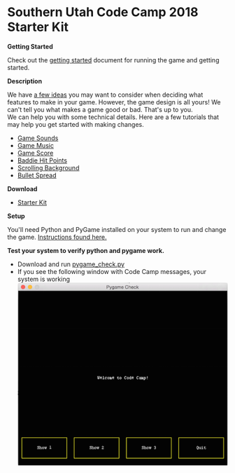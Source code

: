 Southern Utah Code Camp 2018 Starter Kit
===============================================

**Getting Started**

Check out the [getting started](other/getting_started.md) document for running the game and getting started.

**Description**

We have [a few ideas](other/the_game.md) you may want to consider when deciding what 
features to make in your game.  However, the game design is all yours!  We can't tell you what
makes a game good or bad.  That's up to you.  
We can help you with some technical details.  Here are 
a few tutorials that may help you get started with making changes.

*   [Game Sounds](add_sound.md)
*   [Game Music](add_music.md)
*   [Game Score](add_baddie_score.md)
*   [Baddie Hit Points](add_baddie_hit_points.md)
*   [Scrolling Background](add_scrolling_background.md)
*   [Bullet Spread](add_spread_bullets.md)


**Download**

*   [Starter Kit](../thumbdrive-contents/starter-kit-2018.zip?raw=true)

**Setup**

You'll need Python and PyGame installed on your system
to run and change the game. [Instructions found here.](http://cit.dixie.edu/cs/1410/pygame-installation.php)

**Test your system to verify python and pygame work.**
	
*	Download and run [pygame_check.py](../thumbdrive-contents/pygame_check.py)
*	If you see the following window with Code Camp messages, your system is working ![PyGame Check](../assets/images/pygame_check.png)


